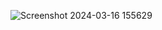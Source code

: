 ![Screenshot 2024-03-16 155629](https://github.com/GauravNegi-897/Search-Engine/assets/82068682/0aae7095-0218-4ec7-b6d7-0e9324ce2320)
